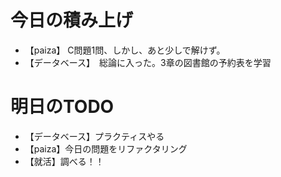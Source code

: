# 今日の積み上げ
- 【paiza】 C問題1問、しかし、あと少しで解けず。
- 【データベース】　総論に入った。3章の図書館の予約表を学習
# 明日のTODO
- 【データベース】プラクティスやる
- 【paiza】今日の問題をリファクタリング
- 【就活】調べる！！
